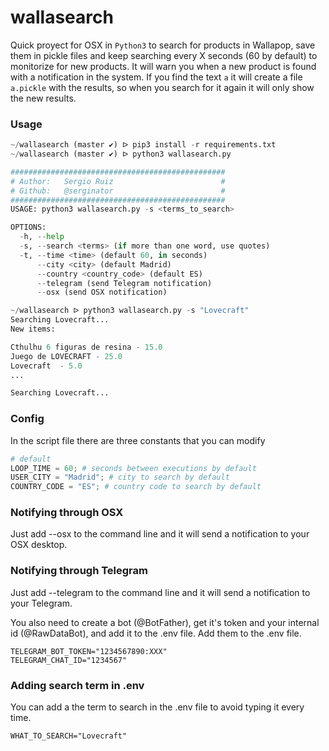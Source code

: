 wallasearch
===========

Quick proyect for OSX in `Python3` to search for products in Wallapop, save them in pickle files and keep searching every X seconds (60 by default) to monitorize for new products. It will warn you when a new product is found with a notification in the system. If you find the text `a` it will create a file `a.pickle` with the results, so when you search for it again it will only show the new results.

### Usage

```python
~/wallasearch (master ✔) ᐅ pip3 install -r requirements.txt
~/wallasearch (master ✔) ᐅ python3 wallasearch.py

################################################
# Author:   Sergio Ruiz                        #
# Github:   @serginator                        #
################################################
USAGE: python3 wallasearch.py -s <terms_to_search>

OPTIONS:
  -h, --help
  -s, --search <terms> (if more than one word, use quotes)
  -t, --time <time> (default 60, in seconds)
      --city <city> (default Madrid)
      --country <country_code> (default ES)
      --telegram (send Telegram notification)
      --osx (send OSX notification)

~/wallasearch ᐅ python3 wallasearch.py -s "Lovecraft"
Searching Lovecraft...
New items:

Cthulhu 6 figuras de resina - 15.0
Juego de LOVECRAFT - 25.0
Lovecraft  - 5.0
...

Searching Lovecraft...
```

### Config

In the script file there are three constants that you can modify

```python
# default
LOOP_TIME = 60; # seconds between executions by default
USER_CITY = "Madrid"; # city to search by default
COUNTRY_CODE = "ES"; # country code to search by default
```

### Notifying through OSX
Just add --osx to the command line and it will send a notification to your OSX desktop.

### Notifying through Telegram
Just add --telegram to the command line and it will send a notification to your Telegram.

You also need to create a bot (@BotFather), get it's token and your internal id (@RawDataBot), and add it to the .env file.
Add them to the .env file.

```
TELEGRAM_BOT_TOKEN="1234567890:XXX"
TELEGRAM_CHAT_ID="1234567"
```

### Adding search term in .env

You can add a the term to search in the .env file to avoid typing it every time.

```
WHAT_TO_SEARCH="Lovecraft"
```
